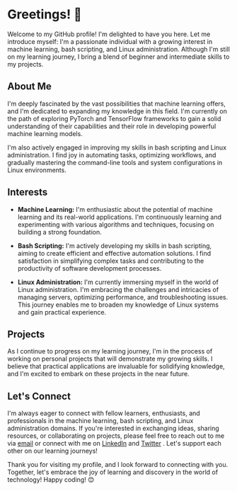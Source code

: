# Greetings! 👋

Welcome to my GitHub profile! I'm delighted to have you here. Let me introduce myself: I'm a passionate individual with a growing interest in machine learning, bash scripting, and Linux administration. Although I'm still on my learning journey, I bring a blend of beginner and intermediate skills to my projects.

## About Me

I'm deeply fascinated by the vast possibilities that machine learning offers, and I'm dedicated to expanding my knowledge in this field. I'm currently on the path of exploring PyTorch and TensorFlow frameworks to gain a solid understanding of their capabilities and their role in developing powerful machine learning models.

I'm also actively engaged in improving my skills in bash scripting and Linux administration. I find joy in automating tasks, optimizing workflows, and gradually mastering the command-line tools and system configurations in Linux environments.

## Interests

- **Machine Learning:** I'm enthusiastic about the potential of machine learning and its real-world applications. I'm continuously learning and experimenting with various algorithms and techniques, focusing on building a strong foundation.

- **Bash Scripting:** I'm actively developing my skills in bash scripting, aiming to create efficient and effective automation solutions. I find satisfaction in simplifying complex tasks and contributing to the productivity of software development processes.

- **Linux Administration:** I'm currently immersing myself in the world of Linux administration. I'm embracing the challenges and intricacies of managing servers, optimizing performance, and troubleshooting issues. This journey enables me to broaden my knowledge of Linux systems and gain practical experience.

## Projects

As I continue to progress on my learning journey, I'm in the process of working on personal projects that will demonstrate my growing skills. I believe that practical applications are invaluable for solidifying knowledge, and I'm excited to embark on these projects in the near future.

## Let's Connect

I'm always eager to connect with fellow learners, enthusiasts, and professionals in the machine learning, bash scripting, and Linux administration domains. If you're interested in exchanging ideas, sharing resources, or collaborating on projects, please feel free to reach out to me via [email](mailto:riaztayyab212@gmail.com) or connect with me on [LinkedIn](https://www.linkedin.com/in/muhammad-tayyab-26b359208/) and  [Twitter](https://twitter.com/tech_tayyab)
. Let's support each other on our learning journeys!

Thank you for visiting my profile, and I look forward to connecting with you. Together, let's embrace the joy of learning and discovery in the world of technology! Happy coding! 😊

<!---
Tayyab-R/Tayyab-R is a ✨ special ✨ repository because its `README.md` (this file) appears on your GitHub profile.
You can click the Preview link to take a look at your changes.
--->
